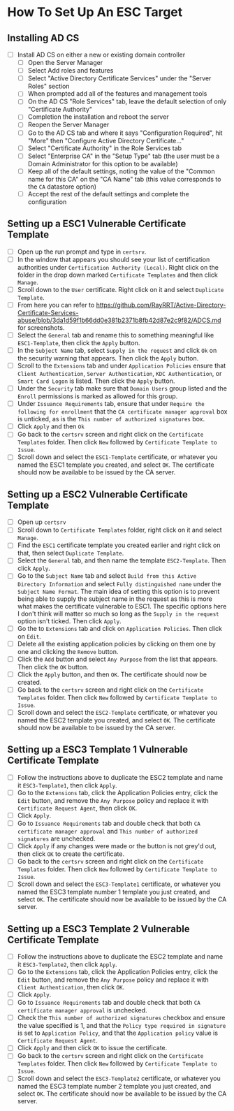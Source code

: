 
# How To Set Up An ESC Target
## Installing AD CS
- [ ] Install AD CS on either a new or existing domain controller
    - [ ] Open the Server Manager
    - [ ] Select Add roles and features
    - [ ] Select "Active Directory Certificate Services" under the "Server Roles" section
    - [ ] When prompted add all of the features and management tools
    - [ ] On the AD CS "Role Services" tab, leave the default selection of only "Certificate Authority"
    - [ ] Completion the installation and reboot the server
    - [ ] Reopen the Server Manager
    - [ ] Go to the AD CS tab and where it says "Configuration Required", hit "More" then "Configure Active Directory Certificate..."
    - [ ] Select "Certificate Authority" in the Role Services tab
    - [ ] Select "Enterprise CA" in the "Setup Type" tab (the user must be a Domain Administrator for this option to be available)
    - [ ] Keep all of the default settings, noting the value of the "Common name for this CA" on the "CA Name" tab (this value corresponds to the `CA` datastore option)
    - [ ] Accept the rest of the default settings and complete the configuration

## Setting up a ESC1 Vulnerable Certificate Template
- [ ] Open up the run prompt and type in `certsrv`.
- [ ] In the window that appears you should see your list of certification authorities under `Certification Authority (Local)`. Right click on the folder in the drop down marked `Certificate Templates` and then click `Manage`.
- [ ] Scroll down to the `User` certificate. Right click on it and select `Duplicate Template`.
- [ ] From here you can refer to https://github.com/RayRRT/Active-Directory-Certificate-Services-abuse/blob/3da1d59f1b66dd0e381b2371b8fb42d87e2c9f82/ADCS.md for screenshots.
- [ ] Select the `General` tab and rename this to something meaningful like `ESC1-Template`, then click the `Apply` button.
- [ ] In the `Subject Name` tab, select `Supply in the request` and click `Ok` on the security warning that appears. Then click the `Apply` button.
- [ ] Scroll to the `Extensions` tab and under `Application Policies` ensure that `Client Authentication`, `Server Authentication`, `KDC Authentication`, or `Smart Card Logon`  is listed. Then click the `Apply` button.
- [ ] Under the `Security` tab make sure that `Domain Users` group listed and the `Enroll` permissions is marked as allowed for this group.
- [ ] Under `Issuance Requirements` tab, ensure that under `Require the following for enrollment` that the `CA certificate manager approval` box is unticked, as is the `This number of authorized signatures` box.
- [ ] Click `Apply` and then `Ok`
- [ ] Go back to the `certsrv` screen and right click on the `Certificate Templates` folder. Then click `New` followed by `Certificate Template to Issue`.
- [ ] Scroll down and select the `ESC1-Template` certificate, or whatever you named the ESC1 template you created, and select `OK`. The certificate should now be available to be issued by the CA server.

## Setting up a ESC2 Vulnerable Certificate Template
- [ ] Open up `certsrv`
- [ ] Scroll down to `Certificate Templates` folder, right click on it and select `Manage`.
- [ ] Find the `ESC1` certificate template you created earlier and right click on that, then select `Duplicate Template`.
- [ ] Select the `General` tab, and then name the template `ESC2-Template`. Then click `Apply`.
- [ ] Go to the `Subject Name` tab and select `Build from this Active Directory Information` and select `Fully distinguished name` under the `Subject Name Format`. The main idea of setting this option is to prevent being able to supply the subject name in the request as this is more what makes the certificate vulnerable to ESC1. The specific options here I don't think will matter so much so long as the `Supply in the request` option isn't ticked. Then click `Apply`.
- [ ] Go the to `Extensions` tab and click on `Application Policies`. Then click on `Edit`.
- [ ] Delete all the existing application policies by clicking on them one by one and clicking the `Remove` button.
- [ ] Click the `Add` button and select `Any Purpose` from the list that appears. Then click the `OK` button.
- [ ] Click the `Apply` button, and then `OK`. The certificate should now be created.
- [ ] Go back to the `certsrv` screen and right click on the `Certificate Templates` folder. Then click `New` followed by `Certificate Template to Issue`.
- [ ] Scroll down and select the `ESC2-Template` certificate, or whatever you named the ESC2 template you created, and select `OK`. The certificate should now be available to be issued by the CA server.

## Setting up a ESC3 Template 1 Vulnerable Certificate Template
- [ ] Follow the instructions above to duplicate the ESC2 template and name it `ESC3-Template1`, then click `Apply`.
- [ ] Go to the `Extensions` tab, click the Application Policies entry, click the `Edit` button, and remove the `Any Purpose` policy and replace it with `Certificate Request Agent`, then click `OK`.
- [ ] Click `Apply`.
- [ ] Go to `Issuance Requirements` tab and double check that both `CA certificate manager approval` and `This number of authorized signatures` are unchecked.
- [ ] Click `Apply` if any changes were made or the button is not grey'd out, then click `OK` to create the certificate.
- [ ] Go back to the `certsrv` screen and right click on the `Certificate Templates` folder. Then click `New` followed by `Certificate Template to Issue`.
- [ ] Scroll down and select the `ESC3-Template1` certificate, or whatever you named the ESC3 template number 1 template you just created, and select `OK`. The certificate should now be available to be issued by the CA server.

## Setting up a ESC3 Template 2 Vulnerable Certificate Template
- [ ] Follow the instructions above to duplicate the ESC2 template and name it `ESC3-Template2`, then click `Apply`.
- [ ] Go to the `Extensions` tab, click the Application Policies entry, click the `Edit` button, and remove the `Any Purpose` policy and replace it with `Client Authentication`, then click `OK`.
- [ ] Click `Apply`.
- [ ] Go to `Issuance Requirements` tab and double check that both `CA certificate manager approval` is unchecked.
- [ ] Check the `This number of authorized signatures` checkbox and ensure the value specified is 1, and that the `Policy type required in signature` is set to `Application Policy`, and that the `Application policy` value is `Certificate Request Agent`.
- [ ] Click `Apply` and then click `OK` to issue the certificate.
- [ ] Go back to the `certsrv` screen and right click on the `Certificate Templates` folder. Then click `New` followed by `Certificate Template to Issue`.
- [ ] Scroll down and select the `ESC3-Template2` certificate, or whatever you named the ESC3 template number 2 template you just created, and select `OK`. The certificate should now be available to be issued by the CA server.
